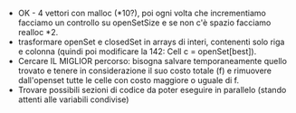 - OK - 4 vettori con malloc (*10?), poi ogni volta che incrementiamo facciamo un controllo su openSetSize e se non c'è spazio facciamo realloc *2.
- trasformare openSet e closedSet in arrays di interi, contenenti solo riga e colonna (quindi poi modificare la 142: Cell c = openSet[best]).
- Cercare IL MIGLIOR percorso: bisogna salvare temporaneamente quello trovato e tenere in considerazione il suo costo totale (f) e rimuovere dall'openset tutte le celle con costo maggiore o uguale di f.
- Trovare possibili sezioni di codice da poter eseguire in parallelo (stando attenti alle variabili condivise)